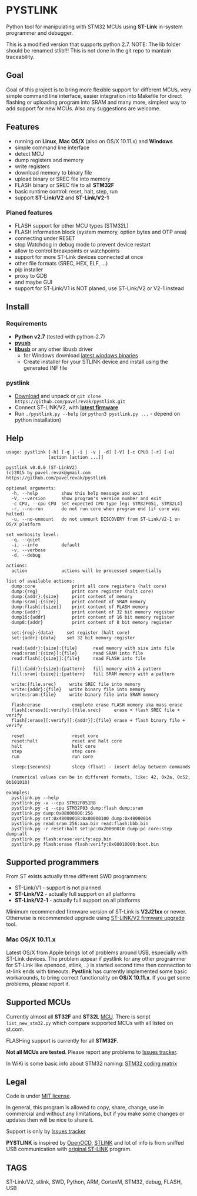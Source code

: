 # PYSTLINK

Python tool for manipulating with STM32 MCUs using **ST-Link** in-system programmer and debugger.

This is a modified version that supports python 2.7.
NOTE:
The lib folder should be renamed stlib!!!
This is not done in the git repo to mantain traceability.

## Goal

Goal of this project is to bring more flexible support for different MCUs, very simple command line interface, easier integration into Makefile for direct flashing or uploading program into SRAM and many more, simplest way to add support for new MCUs. Also any suggestions are welcome.

## Features

- running on **Linux**, **Mac OS/X** (also on OS/X 10.11.x) and **Windows**
- simple command line interface
- detect MCU
- dump registers and memory
- write registers
- download memory to binary file
- upload binary or SREC file into memory
- FLASH binary or SREC file to all **STM32F**
- basic runtime control: reset, halt, step, run
- support **ST-Link/V2** and **ST-Link/V2-1**

### Planed features

- FLASH support for other MCU types (STM32L)
- FLASH information block (system memory, option bytes and OTP area)
- connecting under RESET
- stop Watchdog in debug mode to prevent device restart
- allow to control breakpoints or watchpoints
- support for more ST-Link devices connected at once
- other file formats (SREC, HEX, ELF, ...)
- pip installer
- proxy to GDB
- and maybe GUI
- support for ST-Link/V1 is NOT planed, use ST-Link/V2 or V2-1 instead

## Install

### Requirements

- **Python v2.7** (tested with python-2.7)
- [**pyusb**](https://github.com/walac/pyusb)
- [**libusb**](https://github.com/libusb/libusb) or any other libusb driver
  - for Windows download [latest windows binaries](https://sourceforge.net/projects/libusbk/files/libusbK-release/3.0.7.0/libusbK-3.0.7.0-bin-chk.7z/download)
  - Create installer for your STLINK device and install using the generated INF file

### pystlink

- [Download](https://github.com/pavelrevak/pystlink/archive/master.zip) and unpack or `git clone https://github.com/pavelrevak/pystlink.git`
- Connect ST-LINK/V2, with [**latest firmware**](http://www.st.com/web/en/catalog/tools/PF258194)
- Run `./pystlink.py --help` (or `python3 pystlink.py ...` - depend on python installation)

## Help
```
usage: pystlink [-h] [-q | -i | -v | -d] [-V] [-c CPU] [-r] [-u]
                [action [action ...]]

pystlink v0.0.0 (ST-LinkV2)
(c)2015 by pavel.revak@gmail.com
https://github.com/pavelrevak/pystlink

optional arguments:
  -h, --help         show this help message and exit
  -V, --version      show program's version number and exit
  -c CPU, --cpu CPU  set expected CPU type [eg: STM32F051, STM32L4]
  -r, --no-run       do not run core when program end (if core was halted)
  -u, --no-unmount   do not unmount DISCOVERY from ST-Link/V2-1 on OS/X platform

set verbosity level:
  -q, --quiet
  -i, --info         default
  -v, --verbose
  -d, --debug

actions:
  action             actions will be processed sequentially

list of available actions:
  dump:core              print all core registers (halt core)
  dump:{reg}             print core register (halt core)
  dump:{addr}:{size}     print content of memory
  dump:sram[:{size}]     print content of SRAM memory
  dump:flash[:{size}]    print content of FLASH memory
  dump:{addr}            print content of 32 bit memory register
  dump16:{addr}          print content of 16 bit memory register
  dump8:{addr}           print content of 8 bit memory register

  set:{reg}:{data}     set register (halt core)
  set:{addr}:{data}    set 32 bit memory register

  read:{addr}:{size}:{file}      read memory with size into file
  read:sram[:{size}]:{file}      read SRAM into file
  read:flash[:{size}]:{file}     read FLASH into file

  fill:{addr}:{size}:{pattern}   fill memory with a pattern
  fill:sram[:{size}]:{pattern}   fill SRAM memory with a pattern

  write:{file.srec}     write SREC file into memory
  write:{addr}:{file}   write binary file into memory
  write:sram:{file}     write binary file into SRAM memory

  flash:erase            complete erase FLASH memory aka mass erase
  flash[:erase][:verify]:{file.srec}     erase + flash SREC file + verify
  flash[:erase][:verify][:{addr}]:{file} erase + flash binary file + verify

  reset                  reset core
  reset:halt             reset and halt core
  halt                   halt core
  step                   step core
  run                    run core

  sleep:{seconds}        sleep (float) - insert delay between commands

  (numerical values can be in different formats, like: 42, 0x2a, 0o52, 0b101010)

examples:
  pystlink.py --help
  pystlink.py -v --cpu STM32F051R8
  pystlink.py -q --cpu STM32F03 dump:flash dump:sram
  pystlink.py dump:0x08000000:256
  pystlink.py set:0x48000018:0x00000100 dump:0x48000014
  pystlink.py read:sram:256:aaa.bin read:flash:bbb.bin
  pystlink.py -r reset:halt set:pc:0x20000010 dump:pc core:step dump:all
  pystlink.py flash:erase:verify:app.bin
  pystlink.py flash:erase flash:verify:0x08010000:boot.bin
````

## Supported programmers

From ST exists actually three different SWD programmers:

- ST-Link/V1 - support is not planned
- **ST-Link/V2** - actually full support on all platforms
- **ST-Link/V2-1** - actually full support on all platforms

Minimum recommended firmware version of ST-Link is **V2J21xx** or newer. Otherwise is recommended upgrade using [ST-LINK/V2 firmware upgrade](http://www.st.com/web/en/catalog/tools/PF258194) tool.

### Mac OS/X 10.11.x

Latest OS/X from Apple brings lot of problems around USB, especially with ST-Link devices.
The problem appear if pystlink (or any other programmer for ST-Link like openocd, stlink, ..) is started second time then connection to st-link ends with timeouts.
**Pystlink** has currently implemented some basic workarounds, to bring correct functionality on **OS/X 10.11.x**. If you get some problems, please report it.

## Supported MCUs

Currently almost all **ST32F** and **ST32L** [MCU](http://www.st.com/web/en/catalog/mmc/FM141/SC1169). There is script `list_new_stm32.py` which compare supported MCUs with all listed on st.com.

FLASHing support is currently for all **STM32F**.

**Not all MCUs are tested**. Please report any problems to [Issues tracker](https://github.com/pavelrevak/pystlink/issues).

In WiKi is some basic info about STM32 naming: [STM32 coding matrix](https://github.com/pavelrevak/pystlink/wiki/STM32-coding-matrix)

## Legal

Code is under [MIT license](https://github.com/pavelrevak/pystlink/blob/master/LICENSE).

In general, this program is allowed to copy, share, change, use in commercial and without any limitations, but if you make some changes or updates then will be nice to share it.

Support is only by [Issues tracker](https://github.com/pavelrevak/pystlink/issues)

**PYSTLINK** is inspired by [OpenOCD](http://openocd.org/), [STLINK](https://github.com/texane/stlink) and lot of info is from sniffed USB communication with [original ST-LINK](http://www.st.com/web/en/catalog/tools/PF258168) program.

## TAGS
ST-Link/V2, stlink, SWD, Python, ARM, CortexM, STM32, debug, FLASH, USB
